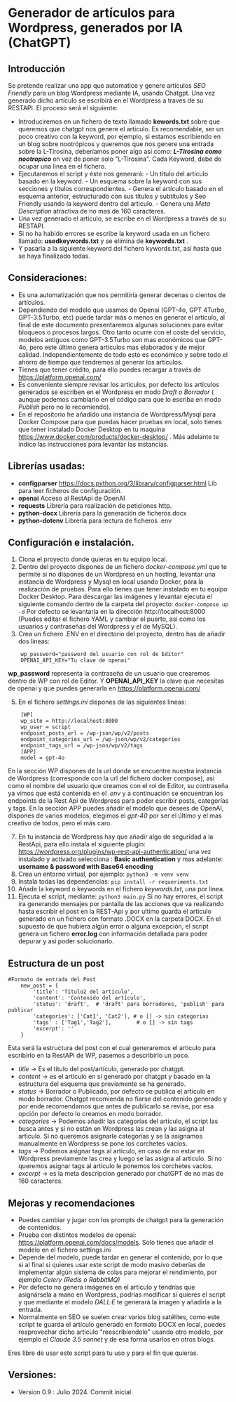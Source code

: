 ﻿# Generador de artículos para Wordpress, generados por IA (ChatGPT)

## Introducción

Se pretende realizar una app que automatice y genere artículos *SEO Friendly* para un blog Wordpress mediante IA, usando Chatgpt. Una vez generado dicho artículo se escribirá en el Wordpress a través de su RESTAPI.
El proceso será el siguiente:

 - Introduciremos en un fichero de texto llamado **kewords.txt** sobre que queremos que chatgpt nos genere el articulo. Es recomendable, ser un poco creativo con la keyword, por ejemplo, si estamos escribiendo en un blog sobre nootrópicos y queremos que nos genere una entrada sobre la L-Tirosina, deberíamos poner algo asi como: ***L-Tirosina como nootropico*** en vez de poner solo "L-Tirosina". Cada Keyword, debe de ocupar una linea en el fichero.
 - Ejecutaremos el script y éste nos generará:
		 - Un título del artículo basado en la keyword.
		 - Un esquema sobre la keyword con sus secciones y títulos correspondientes.
		 - Genera el artículo basado en el esquema anterior, estructurado con sus títulos y subtítulos y Seo Friendly usando la keyword dentro del articulo.
		 - Genera una *Meta Description* atractiva de no mas de 160 caracteres.
 - Una vez generado el articulo, se escribe en el Wordpress a través de su RESTAPI.
 - Si no ha habido errores se escribe la keyword usada en un fichero llamado: **usedkeywords.txt** y se elimina de **keywords.txt** .
 - Y pasaría a la siguiente keyword del fichero kywords.txt, así hasta que se haya finalizado todas.

## Consideraciones:

 - Es una automatización que nos permitiría generar decenas o cientos de artículos.
 - Dependiendo del modelo que usamos de Openai (GPT-4o, GPT 4Turbo, GPT-3.5Turbo, etc) puede tardar más o menos en generar el artículo, al final de este documento presentaremos algunas soluciones para evitar bloqueos o procesos largos. Otro tanto ocurre con el coste del servicio, modelos antiguos como GPT-3.5Turbo son mas económicos que GPT-4o, pero este último genera artículos mas elaborados y de mejor calidad. Independientemente de  todo esto es económico y sobre todo el ahorro de tiempo que tendremos al generar los artículos.
 - Tienes que tener crédito, para ello puedes recargar a través de https://platform.openai.com/
 - Es conveniente siempre revisar los artículos, por defecto los artículos generados se escriben en el Wordpress en modo *Draft o Borrador* ( aunque podemos cambiarlo en el código para que lo escriba en modo *Publish* pero no lo recomiendo).
 - En el repositorio he añadido una instancia de Wordpress/Mysql para Docker Compose para que puedas hacer pruebas en local, solo tienes que tener instalado Docker Desktop en tu maquina https://www.docker.com/products/docker-desktop/ . Más adelante te indico las instrucciones para levantar las instancias.

## Librerías usadas:

 - **configparser** https://docs.python.org/3/library/configparser.html Lib para leer ficheros de configuración.
 - **openai** Acceso al RestApi de OpenAI
 - **requests** Librería para realización de peticiones http.
 - **python-docx** Librería para la generación de ficheros.docx
 - **python-dotenv** Librería para lectura de ficheros .env

## Configuración e instalación.

 1. Clona el proyecto donde quieras en tu equipo local.
 2. Dentro del proyecto dispones de un fichero *docker-compose.yml* que te permite si no dispones de un Wordpress en un hosting, levantar una instancia de Wordpress y Mysql en local usando Docker, para la realización de pruebas. Para ello tienes que tener instalado en tu equipo Docker Desktop. Para descargar las imágenes y levantar ejecuta el siguiente comando dentro de la carpeta del proyecto:  `docker-compose up -d` Por defecto se levantaría en la dirección http://localhost:8000  (Puedes editar el fichero YAML y cambiar el puerto, asi como los usuarios y contraseñas del Wordpress y el de MySQL).
 3. Crea un fichero .ENV en el directorio del proyecto, dentro has de añadir dos lineas:

```
    wp_password="password del usuario con rol de Editor"     
    OPENAI_API_KEY="Tu clave de openai"
```   
**wp_password** representa la contraseña de un usuario que crearemos 		dentro de WP con rol de Editor. Y **OPENAI_API_KEY** la clave que necesitas de openai y que puedes generarla en https://platform.openai.com/

 5. En el fichero *settings.ini* dispones de las siguientes lineas:

```
    [WP]
    wp_site = http://localhost:8000
    wp_user = script
    endpoint_posts_url = /wp-json/wp/v2/posts
    endpoint_categories_url = /wp-json/wp/v2/categories
    endpoint_tags_url = /wp-json/wp/v2/tags
    [APP]
    model = gpt-4o
```
    
En la sección WP dispones de la url donde se encuentre nuestra instancia de Wordpress (corresponde con la url del fichero docker compose), asi como el nombre del usuario que creamos con el rol de Editor, su contraseña ya vimos que está contenida en el *.env* y a continuación se encuentran los endpoints de la Rest Api de Wordpress para poder escribir posts, categorías y tags.
En la sección APP puedes añadir el modelo que desees de OpenAI, dispones de varios modelos, elegimos el *gpt-40* por ser el último y el mas creativo de todos, pero el más caro. 

 7. En tu instancia de Wordpress hay que añadir algo de seguridad a la RestApi, para ello instala el siguiente plugin: https://wordpress.org/plugins/wp-rest-api-authentication/ una vez instalado y activado selecciona : **Basic authentication** y mas adelante: **username & password with Base64 encoding**
 8. Crea un entorno virtual, por ejemplo: `python3 -m venv venv`
 9. Instala todas las dependencias:  `pip install -r requeriments.txt`
 10. Añade la keyword o keywords en el fichero *keywords.txt*, una por linea.
 11. Ejecuta el script, mediante: `python3 main.py` Si no hay errores, el script ira generando mensajes por pantalla de las acciones que va realizando hasta escribir el post en la REST-Api y por ultimo guarda el articulo generado en un fichero con formato .DOCX en la carpeta DOCX. En el supuesto de que hubiera algún error o alguna excepción, el script genera un fichero **error.log** con información detallada para poder depurar y así poder solucionarlo.

## Estructura de un post

    #Formato de entrada del Post
        new_post = {
	        'title': 'Título2 del artículo',
	        'content': 'Contenido del artículo',
	        'status': 'draft',  # 'draft' para borradores, 'publish' para publicar
	        'categories': ['Cat1', 'Cat2'], # o [] -> sin categorias
	        'tags' : ['Tag1','Tag2'],        # o [] -> sin tags
	        'excerpt': ''
        }
   Esta será la estructura del post con el cual generaremos el articulo para escribirlo en la RestAPi de WP, pasemos a describirlo un poco.
   

 - *title* -> Es el titulo del post/artículo, generado por chatgpt.
 - *content* -> es el artículo en si generado por chatgpt y basado en la estructura del esquema que previamente se ha generado.
 - *status* -> Borrador o Publicado, por defecto se publica el artículo en modo borrador. Chatgpt recomienda no fiarse del contenido generado y por ende recomendamos que antes de publicarlo se revise, por esa opción por defecto lo creamos en modo borrador.
 - *categories* -> Podemos añadir las categorías del articulo, el script las busca antes y si no están en Wordpress las crean y las asigna al articulo. Si no queremos asignarle categorías y se la asignamos manualmente en Wordpress se pone los corchetes vacíos.
 - *tags* -> Podemos asignar tags al articulo, en caso de no estar en Wordpress previamente las crea y luego se las asigna al articulo. Si no queremos asignar tags al artículo le ponemos los corchetes vacíos.
 - *excerpt* -> es la meta descripcion generado por chatGPT de no mas de 160 caracteres.

## Mejoras y recomendaciones

 - Puedes cambiar y jugar con los prompts de chatgpt para la generación de contenidos.
 - Prueba con distintos modelos de openai: https://platform.openai.com/docs/models. Solo tienes que añadir el modelo en el fichero settings.ini
 - Depende del modelo, puede tardar en generar el contenido, por lo que si al final si quieres usar este script de modo masivo deberías de implementar algún sistema de colas para mejorar el rendimiento, por ejemplo *Celery (Redis o RabbitMQ)*
 - Por defecto no genera imágenes en el artículo y tendrías que asignársela a mano en Wordpress, podrías modificar si quieres el script y que mediante el modelo *DALL·E* te generará la imagen y añadirla a la entrada.
 - Normalmente en SEO se suelen crear varios blog satélites, como este script te guarda el artículo generado en formato DOCX en local, puedes reaprovechar dicho artículo "reescribiendolo" usando otro modelo, por ejemplo el *Claude 3.5 sonnet* y de esa forma usarlos en otros blogs.

Eres libre de usar este script para tu uso y para el fin que quieras.

## Versiones:

 - Version 0.9 : Julio 2024. Commit inicial.
